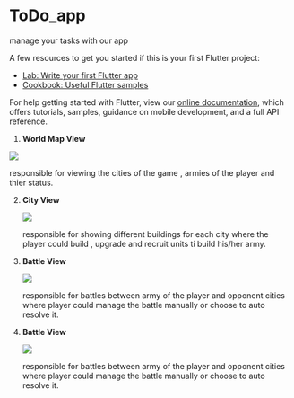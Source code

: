 # ToDo_app

manage your tasks with our app



A few resources to get you started if this is your first Flutter project:

- [Lab: Write your first Flutter app](https://flutter.dev/docs/get-started/codelab)
- [Cookbook: Useful Flutter samples](https://flutter.dev/docs/cookbook)

For help getting started with Flutter, view our
[online documentation](https://flutter.dev/docs), which offers tutorials,
samples, guidance on mobile development, and a full API reference.



<!-- <p float="left">
  <img src="https://user-images.githubusercontent.com/94145850/161749750-67aa8109-ab58-4db4-97ed-9069af788972.png" width="330" />
  <img src="https://user-images.githubusercontent.com/94145850/161751500-9dd3d2d6-c84e-46d4-ba33-64b027146460.png" width="330" /> 
  <img src="https://user-images.githubusercontent.com/94145850/161753568-a386bf2f-5405-4d40-9b78-840a5f6d28ee.png" width="330" />
  <img src="https://user-images.githubusercontent.com/94145850/161752392-97201379-714c-4171-a2b7-db47ce9e6fe1.png" width="330" />
</p>
 -->
 
 1) <strong> World Map View </strong> 
 
 
   <img src = "https://user-images.githubusercontent.com/94145850/161749750-67aa8109-ab58-4db4-97ed-9069af788972.png" >
  
   responsible for viewing the cities of the game , armies of the player and thier status.

2) <strong> City View </strong>


   <img src = "https://user-images.githubusercontent.com/94145850/161751500-9dd3d2d6-c84e-46d4-ba33-64b027146460.png">
   
   responsible for showing different buildings for each city where the player could build , upgrade and recruit units ti build his/her army.


3) <strong> Battle View </strong> 


   <img src = "https://user-images.githubusercontent.com/94145850/161753568-a386bf2f-5405-4d40-9b78-840a5f6d28ee.png"> 
   
   responsible for battles between army of the player and opponent cities where player could manage the battle manually or choose to auto resolve it.
 
3) <strong> Battle View </strong> 


   <img src = "https://user-images.githubusercontent.com/94145850/161752392-97201379-714c-4171-a2b7-db47ce9e6fe1.png"> 
   
   responsible for battles between army of the player and opponent cities where player could manage the battle manually or choose to auto resolve it.
 




















